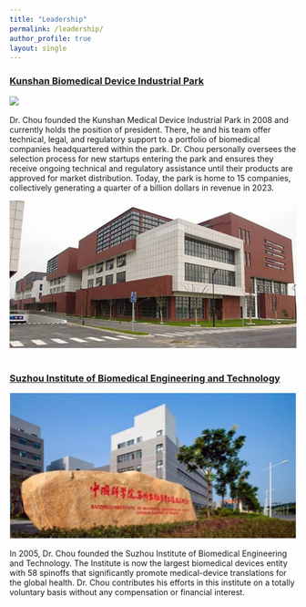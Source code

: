 ```yaml
---
title: "Leadership"
permalink: /leadership/
author_profile: true
layout: single
---
```


### [Kunshan Biomedical Device Industrial Park](http://longtechmed.com)

<img src="/files/enterprises/kunshan/model-of-park.png">

Dr. Chou founded the Kunshan Medical Device Industrial Park in 2008 and currently holds the position of president. There, he and his team offer technical, legal, and regulatory support to a portfolio of biomedical companies headquartered within the park. Dr. Chou personally oversees the selection process for new startups entering the park and ensures they receive ongoing technical and regulatory assistance until their products are approved for market distribution. Today, the park is home to 15 companies, collectively generating a quarter of a billion dollars in revenue in 2023.

<img src="/files/enterprises/kunshan/kunshan-park.png">
<br><br>

### [Suzhou Institute of Biomedical Engineering and Technology](http://english.sibet.cas.cn/)

<img src="/files/initiatives/suzhou-institute.jpg">

In 2005, Dr. Chou founded the Suzhou Institute of Biomedical Engineering and Technology. The Institute is now the largest biomedical devices entity with 58 spinoffs that significantly promote medical-device translations for the global health. Dr. Chou contributes his efforts in this institute on a totally voluntary basis without any compensation or financial interest.